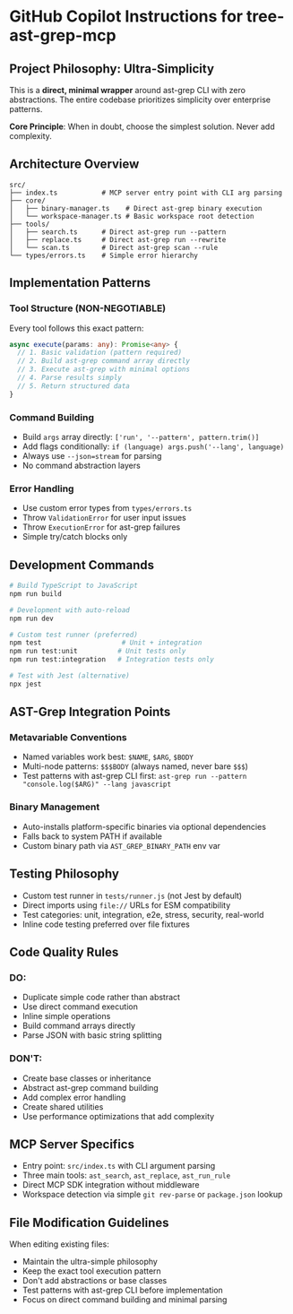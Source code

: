 # GitHub Copilot Instructions for tree-ast-grep-mcp

## Project Philosophy: Ultra-Simplicity

This is a **direct, minimal wrapper** around ast-grep CLI with zero abstractions. The entire codebase prioritizes simplicity over enterprise patterns.

**Core Principle**: When in doubt, choose the simplest solution. Never add complexity.

## Architecture Overview

```
src/
├── index.ts           # MCP server entry point with CLI arg parsing
├── core/
│   ├── binary-manager.ts    # Direct ast-grep binary execution
│   └── workspace-manager.ts # Basic workspace root detection
├── tools/
│   ├── search.ts      # Direct ast-grep run --pattern
│   ├── replace.ts     # Direct ast-grep run --rewrite  
│   └── scan.ts        # Direct ast-grep scan --rule
└── types/errors.ts    # Simple error hierarchy
```

## Implementation Patterns

### Tool Structure (NON-NEGOTIABLE)
Every tool follows this exact pattern:
```typescript
async execute(params: any): Promise<any> {
  // 1. Basic validation (pattern required)
  // 2. Build ast-grep command array directly
  // 3. Execute ast-grep with minimal options
  // 4. Parse results simply
  // 5. Return structured data
}
```

### Command Building
- Build `args` array directly: `['run', '--pattern', pattern.trim()]`
- Add flags conditionally: `if (language) args.push('--lang', language)`
- Always use `--json=stream` for parsing
- No command abstraction layers

### Error Handling
- Use custom error types from `types/errors.ts`
- Throw `ValidationError` for user input issues
- Throw `ExecutionError` for ast-grep failures
- Simple try/catch blocks only

## Development Commands

```bash
# Build TypeScript to JavaScript
npm run build

# Development with auto-reload
npm run dev

# Custom test runner (preferred)
npm test                    # Unit + integration
npm run test:unit          # Unit tests only
npm run test:integration   # Integration tests only

# Test with Jest (alternative)
npx jest
```

## AST-Grep Integration Points

### Metavariable Conventions
- Named variables work best: `$NAME`, `$ARG`, `$BODY`
- Multi-node patterns: `$$$BODY` (always named, never bare `$$$`)
- Test patterns with ast-grep CLI first: `ast-grep run --pattern "console.log($ARG)" --lang javascript`

### Binary Management
- Auto-installs platform-specific binaries via optional dependencies
- Falls back to system PATH if available
- Custom binary path via `AST_GREP_BINARY_PATH` env var

## Testing Philosophy

- Custom test runner in `tests/runner.js` (not Jest by default)
- Direct imports using `file://` URLs for ESM compatibility
- Test categories: unit, integration, e2e, stress, security, real-world
- Inline code testing preferred over file fixtures

## Code Quality Rules

### DO:
- Duplicate simple code rather than abstract
- Use direct command execution
- Inline simple operations
- Build command arrays directly
- Parse JSON with basic string splitting

### DON'T:
- Create base classes or inheritance
- Abstract ast-grep command building
- Add complex error handling
- Create shared utilities
- Use performance optimizations that add complexity

## MCP Server Specifics

- Entry point: `src/index.ts` with CLI argument parsing
- Three main tools: `ast_search`, `ast_replace`, `ast_run_rule`
- Direct MCP SDK integration without middleware
- Workspace detection via simple `git rev-parse` or `package.json` lookup

## File Modification Guidelines

When editing existing files:
- Maintain the ultra-simple philosophy
- Keep the exact tool execution pattern
- Don't add abstractions or base classes
- Test patterns with ast-grep CLI before implementation
- Focus on direct command building and minimal parsing